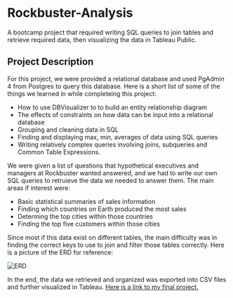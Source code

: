 # Rockbuster-Analysis
A bootcamp project that required writing SQL queries to join tables and retrieve required data, then visualizing the data in Tableau Public.
## Project Description
For this project, we were provided a relational database and used PgAdmin 4 from Postgres to query this database. Here is a short list of some of the things we learned in while completeing this project:
- How to use DBVisualizer to to build an entity relationship diagram
- The effects of constraints on how data can be input into a relational database
- Grouping and cleaning data in SQL
- Finding and displaying max, min, averages of data using SQL queries
- Writing relatively complex queries involving joins, subqueries and Common Table Expressions.

We were given a list of questions that hypothetical executives and managers at Rockbuster wanted answered, and we had to write our own SQL queries to retruieve the data we needed to answer them. The main areas if interest were:
- Basic statistical summaries of sales information
- Finding which countries on Earth produced the most sales 
- Determing the top cities within those countries
- Finding the top five customers within those cities

Since most if this data exist on different tables, the main difficulty was in finding the correct keys to use to join and filter those tables correctly. Here is a picture of the ERD for reference:


![ERD](https://user-images.githubusercontent.com/72717410/178783481-84c635ae-bf77-4124-a536-326c3c2b5b68.jpg)


In the end, the data we retrieved and organized was exported into CSV files and further visualized in Tableau. [Here is a link to my final project.](https://public.tableau.com/app/profile/bryan7956/viz/RockbusterAnalysis_16577248885990/Story1?publish=yes)
